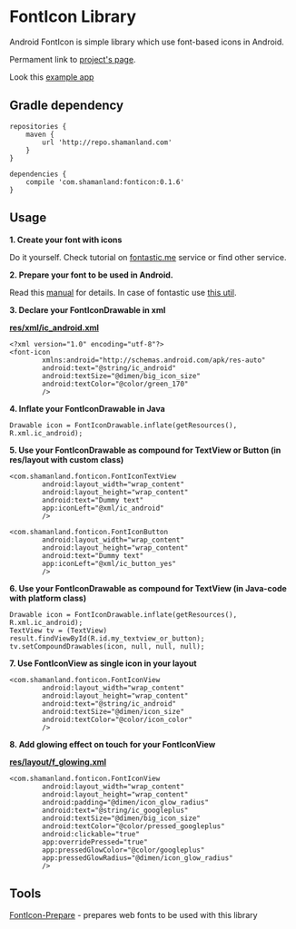 FontIcon Library
====

Android FontIcon is simple library which use font-based icons in Android.

Permament link to [project's page][1].

Look this [example app][2]

Gradle dependency
----

    repositories {
        maven {
            url 'http://repo.shamanland.com'
        }
    }

    dependencies {
        compile 'com.shamanland:fonticon:0.1.6'
    }

Usage
----

**1. Create your font with icons**

Do it yourself. Check tutorial on [fontastic.me][4] service or find other service.

**2. Prepare your font to be used in Android.**

Read this [manual][5] for details. In case of fontastic use [this util][3].

**3. Declare your FontIconDrawable in xml**

[**res/xml/ic_android.xml**][6]

    <?xml version="1.0" encoding="utf-8"?>
    <font-icon
            xmlns:android="http://schemas.android.com/apk/res-auto"
            android:text="@string/ic_android"
            android:textSize="@dimen/big_icon_size"
            android:textColor="@color/green_170"
            />

**4. Inflate your FontIconDrawable in Java**

    Drawable icon = FontIconDrawable.inflate(getResources(), R.xml.ic_android);

**5. Use your FontIconDrawable as compound for TextView or Button (in res/layout with custom class)**

    <com.shamanland.fonticon.FontIconTextView
            android:layout_width="wrap_content"
            android:layout_height="wrap_content"
            android:text="Dummy text"
            app:iconLeft="@xml/ic_android"
            />

    <com.shamanland.fonticon.FontIconButton
            android:layout_width="wrap_content"
            android:layout_height="wrap_content"
            android:text="Dummy text"
            app:iconLeft="@xml/ic_button_yes"
            />

**6. Use your FontIconDrawable as compound for TextView (in Java-code with platform class)**

    Drawable icon = FontIconDrawable.inflate(getResources(), R.xml.ic_android);
    TextView tv = (TextView) result.findViewById(R.id.my_textview_or_button);
    tv.setCompoundDrawables(icon, null, null, null);

**7. Use FontIconView as single icon in your layout**

    <com.shamanland.fonticon.FontIconView
            android:layout_width="wrap_content"
            android:layout_height="wrap_content"
            android:text="@string/ic_android"
            android:textSize="@dimen/icon_size"
            android:textColor="@color/icon_color"
            />

**8. Add glowing effect on touch for your FontIconView**

[**res/layout/f_glowing.xml**][7]

    <com.shamanland.fonticon.FontIconView
            android:layout_width="wrap_content"
            android:layout_height="wrap_content"
            android:padding="@dimen/icon_glow_radius"
            android:text="@string/ic_googleplus"
            android:textSize="@dimen/big_icon_size"
            android:textColor="@color/pressed_googleplus"
            android:clickable="true"
            app:overridePressed="true"
            app:pressedGlowColor="@color/googleplus"
            app:pressedGlowRadius="@dimen/icon_glow_radius"
            />

Tools
----

[FontIcon-Prepare][3] - prepares web fonts to be used with this library


[1]: http://blog.shamanland.com/p/android-fonticon-library.html
[2]: https://docs.google.com/file/d/0Bwh0SNLPmjQBbXJVd3c3S2hfVTg/preview
[3]: http://github.com/shamanland/fonticon-prepare/
[4]: http://fontastic.me/howto
[5]: http://blog.shamanland.com/2013/11/how-to-use-icon-fonts-in-android.html
[6]: http://github.com/shamanland/fonticon/blob/dev/app/src/main/res/xml/ic_android.xml
[7]: http://github.com/shamanland/fonticon/blob/dev/app/src/main/res/layout/f_glowing.xml
